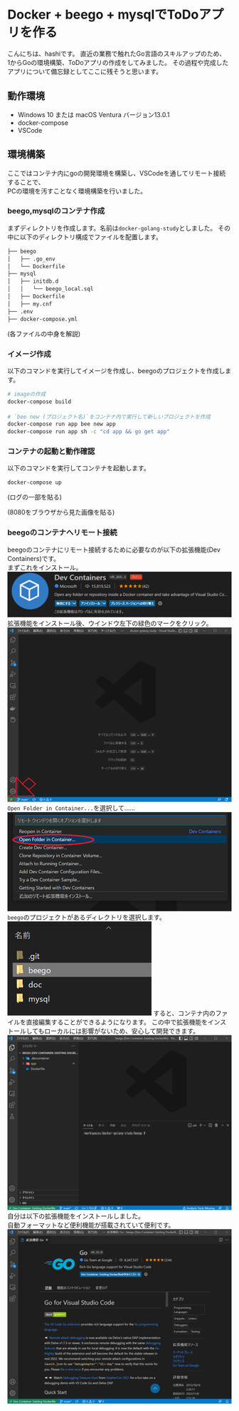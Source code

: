 # Docker + beego + mysqlでToDoアプリを作る

こんにちは、hashiです。
直近の業務で触れたGo言語のスキルアップのため、  
1からGoの環境構築、ToDoアプリの作成をしてみました。
その過程や完成したアプリについて備忘録としてここに残そうと思います。

## 動作環境

- Windows 10 または macOS Ventura バージョン13.0.1
- docker-compose
- VSCode

## 環境構築

ここではコンテナ内にgoの開発環境を構築し、VSCodeを通してリモート接続することで、  
PCの環境を汚すことなく環境構築を行いました。

### beego,mysqlのコンテナ作成

まずディレクトリを作成します。名前は`docker-golang-study`としました。
その中に以下のディレクトリ構成でファイルを配置します。

```sh
├── beego
│   ├── .go_env
│   └── Dockerfile
├── mysql
│   ├── initdb.d
│   │   └── beego_local.sql
│   ├── Dockerfile
│   ├── my.cnf
├── .env
├── docker-compose.yml
```

(各ファイルの中身を解説)

### イメージ作成

以下のコマンドを実行してイメージを作成し、beegoのプロジェクトを作成します。

```sh
# imageの作成
docker-compose build

# `bee new (プロジェクト名)`をコンテナ内で実行して新しいプロジェクトを作成
docker-compose run app bee new app
docker-compose run app sh -c "cd app && go get app"
```

### コンテナの起動と動作確認

以下のコマンドを実行してコンテナを起動します。

```sh
docker-compose up
```

(ログの一部を貼る)

(8080をブラウザから見た画像を貼る)

### beegoのコンテナへリモート接続

beegoのコンテナにリモート接続するために必要なのが以下の拡張機能(Dev Containers)です。  
まずこれをインストール。
![Dev Containers](./image/拡張機能_Dev_Containers.png)
拡張機能をインストール後、ウインドウ左下の緑色のマークをクリック。
![Dev Containers](./image/リモート接続1.png)
`Open Folder in Container...`を選択して……
![Dev Containers](./image/リモート接続2.png)
`beego`のプロジェクトがあるディレクトリを選択します。
![Dev Containers](./image/リモート接続3.png)
すると、コンテナ内のファイルを直接編集することができるようになります。
この中で拡張機能をインストールしてもローカルには影響がないため、安心して開発できます。
![Dev Containers](./image/リモート接続4.png)
自分は以下の拡張機能をインストールしました。  
自動フォーマットなど便利機能が搭載されていて便利です。
![Dev Containers](./image/リモート接続5.png)
